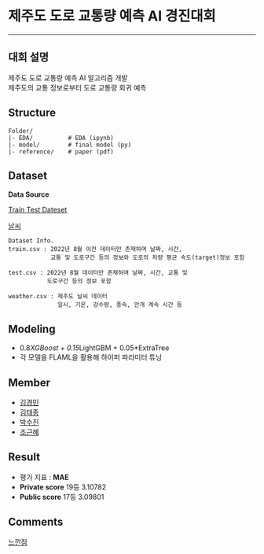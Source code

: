 # 제주도 도로 교통량 예측 AI 경진대회

---
## 대회 설명
제주도 도로 교통량 예측 AI 알고리즘 개발  
제주도의 교통 정보로부터 도로 교통량 회귀 예측



## Structure

```
Folder/
|- EDA/          # EDA (ipynb)
|- model/        # final model (py)
|- reference/    # paper (pdf)
```

## Dataset
**Data Source**

[Train Test Dateset](https://dacon.io/competitions/official/235985/overview/description)

[날씨](https://data.kma.go.kr/data/grnd/selectAsosRltmList.do?pgmNo=36&tabNo=2#)  
```
Dataset Info.
train.csv : 2022년 8월 이전 데이터만 존재하며 날짜, 시간,
            교통 및 도로구간 등의 정보와 도로의 차량 평균 속도(target)정보 포함
    
test.csv : 2022년 8월 데이터만 존재하며 날짜, 시간, 교통 및
           도로구간 등의 정보 포함

weather.csv : 제주도 날씨 데이터
              일시, 기온, 강수량, 풍속, 안개 계속 시간 등
```

## Modeling

- 0.8*XGBoost + 0.15*LightGBM + 0.05*ExtraTree
- 각 모델을 FLAML을 활용해 하이퍼 파라미터 튜닝

## **Member**
- [김경민](https://github.com/wonderkyeom)
- [김태종](https://github.com/xowhddk123)
- [박수진](https://github.com/darkhairlove)
- [조근혜](https://github.com/GH-Jo)

## Result
- 평가 지표 : **MAE**
- **Private score** 19등 3.10782
- **Public score** 17등 3.09801 

## Comments
[느낀점](https://www.notion.so/40c65577c29b46b585cc8712a5b060d9?pvs=4#a401159915684fbdab79d7c8d2cb680b)